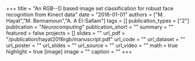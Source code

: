 +++
title = "An RGB--D based image set classification for robust face recognition from Kinect data"
date = "2016-01-01"
authors = ["M. Hayat","M. Bennamoun","A. A El-Sallam"]
tags = []
publication_types = ["2"]
publication = "_Neurocomputing_"
publication_short = ""
summary = ""
featured = false
projects = []
slides = ""
url_pdf = "/publication/hayat2016rgb/manuscript.pdf"
url_code = ""
url_dataset = ""
url_poster = ""
url_slides = ""
url_source = ""
url_video = ""
math = true
highlight = true
[image]
image = ""
caption = ""
+++

